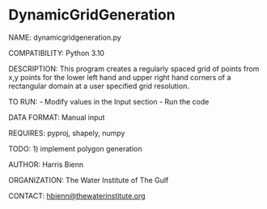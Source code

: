 # DynamicGridGeneration
NAME:           dynamicgridgeneration.py

COMPATIBILITY:  Python 3.10

DESCRIPTION:    This program creates a regularly spaced grid of points from x,y points for the lower left hand and upper
right hand corners of a rectangular domain at a user specified grid resolution.

TO RUN:
    - Modify values in the Input section
    - Run the code

DATA FORMAT:    Manual input

REQUIRES:       pyproj, shapely, numpy

TODO:           1) implement polygon generation

AUTHOR:         Harris Bienn

ORGANIZATION:   The Water Institute of The Gulf

CONTACT:        hbienn@thewaterinstitute.org
